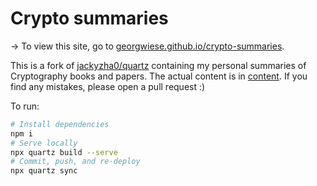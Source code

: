 # Crypto summaries

-> To view this site, go to [georgwiese.github.io/crypto-summaries](https://georgwiese.github.io/crypto-summaries/).

This is a fork of [jackyzha0/quartz](https://github.com/jackyzha0/quartz) containing my personal summaries of Cryptography books and papers. The actual content is in [content](./content). If you find any mistakes, please open a pull request :)

To run:
```bash
# Install dependencies
npm i
# Serve locally
npx quartz build --serve
# Commit, push, and re-deploy
npx quartz sync
```